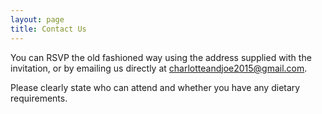 ```yaml
---
layout: page
title: Contact Us
---
```


You can RSVP the old fashioned way using the address supplied with the invitation, or by emailing us directly at [charlotteandjoe2015@gmail.com](mailto:charlotteandjoe2015@gmail.com).

Please clearly state who can attend and whether you have any dietary requirements.

